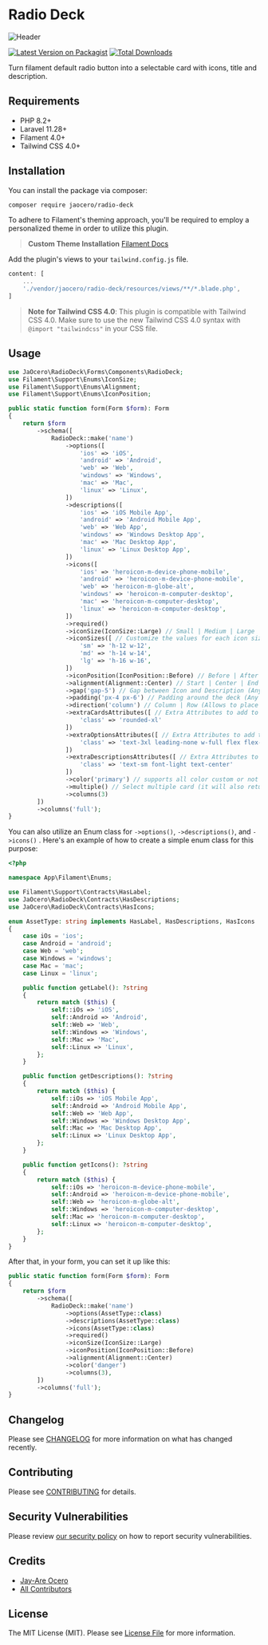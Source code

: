 # Radio Deck

<div class="filament-hidden">
    
![Header](https://raw.githubusercontent.com/199ocero/radio-deck/main/art/images/jaocero-radio-deck.jpeg)

</div>

[![Latest Version on Packagist](https://img.shields.io/packagist/v/jaocero/radio-deck.svg?style=flat-square)](https://packagist.org/packages/jaocero/radio-deck)
[![Total Downloads](https://img.shields.io/packagist/dt/jaocero/radio-deck.svg?style=flat-square)](https://packagist.org/packages/jaocero/radio-deck)

Turn filament default radio button into a selectable card with icons, title and description.

## Requirements

- PHP 8.2+
- Laravel 11.28+
- Filament 4.0+
- Tailwind CSS 4.0+

## Installation

You can install the package via composer:

```bash
composer require jaocero/radio-deck
```

To adhere to Filament's theming approach, you'll be required to employ a personalized theme in order to utilize this plugin.

> **Custom Theme Installation**
> [Filament Docs](https://filamentphp.com/docs/4.x/panels/themes#creating-a-custom-theme)

Add the plugin's views to your `tailwind.config.js` file.

```js
content: [
    ...
    './vendor/jaocero/radio-deck/resources/views/**/*.blade.php',
]
```

> **Note for Tailwind CSS 4.0**: This plugin is compatible with Tailwind CSS 4.0. Make sure to use the new Tailwind CSS 4.0 syntax with `@import "tailwindcss"` in your CSS file.

## Usage

```php
use JaOcero\RadioDeck\Forms\Components\RadioDeck;
use Filament\Support\Enums\IconSize;
use Filament\Support\Enums\Alignment;
use Filament\Support\Enums\IconPosition;

public static function form(Form $form): Form
{
    return $form
        ->schema([
            RadioDeck::make('name')
                ->options([
                    'ios' => 'iOS',
                    'android' => 'Android',
                    'web' => 'Web',
                    'windows' => 'Windows',
                    'mac' => 'Mac',
                    'linux' => 'Linux',
                ])
                ->descriptions([
                    'ios' => 'iOS Mobile App',
                    'android' => 'Android Mobile App',
                    'web' => 'Web App',
                    'windows' => 'Windows Desktop App',
                    'mac' => 'Mac Desktop App',
                    'linux' => 'Linux Desktop App',
                ])
                ->icons([
                    'ios' => 'heroicon-m-device-phone-mobile',
                    'android' => 'heroicon-m-device-phone-mobile',
                    'web' => 'heroicon-m-globe-alt',
                    'windows' => 'heroicon-m-computer-desktop',
                    'mac' => 'heroicon-m-computer-desktop',
                    'linux' => 'heroicon-m-computer-desktop',
                ])
                ->required()
                ->iconSize(IconSize::Large) // Small | Medium | Large | (string - sm | md | lg)
                ->iconSizes([ // Customize the values for each icon size
                    'sm' => 'h-12 w-12',
                    'md' => 'h-14 w-14',
                    'lg' => 'h-16 w-16',
                ])
                ->iconPosition(IconPosition::Before) // Before | After | (string - before | after)
                ->alignment(Alignment::Center) // Start | Center | End | (string - start | center | end)
                ->gap('gap-5') // Gap between Icon and Description (Any TailwindCSS gap-* utility)
                ->padding('px-4 px-6') // Padding around the deck (Any TailwindCSS padding utility)
                ->direction('column') // Column | Row (Allows to place the Icon on top)
                ->extraCardsAttributes([ // Extra Attributes to add to the card HTML element
                    'class' => 'rounded-xl'
                ])
                ->extraOptionsAttributes([ // Extra Attributes to add to the option HTML element
                    'class' => 'text-3xl leading-none w-full flex flex-col items-center justify-center p-4'
                ])
                ->extraDescriptionsAttributes([ // Extra Attributes to add to the description HTML element
                    'class' => 'text-sm font-light text-center'
                ])
                ->color('primary') // supports all color custom or not
                ->multiple() // Select multiple card (it will also returns an array of selected card values)
                ->columns(3)
        ])
        ->columns('full');
}
```
You can also utilize an Enum class for `->options()`, `->descriptions()`, and `->icons()` . Here's an example of how to create a simple enum class for this purpose:
```php
<?php

namespace App\Filament\Enums;

use Filament\Support\Contracts\HasLabel;
use JaOcero\RadioDeck\Contracts\HasDescriptions;
use JaOcero\RadioDeck\Contracts\HasIcons;

enum AssetType: string implements HasLabel, HasDescriptions, HasIcons
{
    case iOs = 'ios';
    case Android = 'android';
    case Web = 'web';
    case Windows = 'windows';
    case Mac = 'mac';
    case Linux = 'linux';

    public function getLabel(): ?string
    {
        return match ($this) {
            self::iOs => 'iOS',
            self::Android => 'Android',
            self::Web => 'Web',
            self::Windows => 'Windows',
            self::Mac => 'Mac',
            self::Linux => 'Linux',
        };
    }

    public function getDescriptions(): ?string
    {
        return match ($this) {
            self::iOs => 'iOS Mobile App',
            self::Android => 'Android Mobile App',
            self::Web => 'Web App',
            self::Windows => 'Windows Desktop App',
            self::Mac => 'Mac Desktop App',
            self::Linux => 'Linux Desktop App',
        };
    }

    public function getIcons(): ?string
    {
        return match ($this) {
            self::iOs => 'heroicon-m-device-phone-mobile',
            self::Android => 'heroicon-m-device-phone-mobile',
            self::Web => 'heroicon-m-globe-alt',
            self::Windows => 'heroicon-m-computer-desktop',
            self::Mac => 'heroicon-m-computer-desktop',
            self::Linux => 'heroicon-m-computer-desktop',
        };
    }
}
```
After that, in your form, you can set it up like this:
```php
public static function form(Form $form): Form
{
    return $form
        ->schema([
            RadioDeck::make('name')
                ->options(AssetType::class)
                ->descriptions(AssetType::class)
                ->icons(AssetType::class)
                ->required()
                ->iconSize(IconSize::Large)
                ->iconPosition(IconPosition::Before)
                ->alignment(Alignment::Center)
                ->color('danger')
                ->columns(3),
        ])
        ->columns('full');
}
```

## Changelog

Please see [CHANGELOG](CHANGELOG.md) for more information on what has changed recently.

## Contributing

Please see [CONTRIBUTING](.github/CONTRIBUTING.md) for details.

## Security Vulnerabilities

Please review [our security policy](../../security/policy) on how to report security vulnerabilities.

## Credits

- [Jay-Are Ocero](https://github.com/199ocero)
- [All Contributors](../../contributors)

## License

The MIT License (MIT). Please see [License File](LICENSE.md) for more information.
